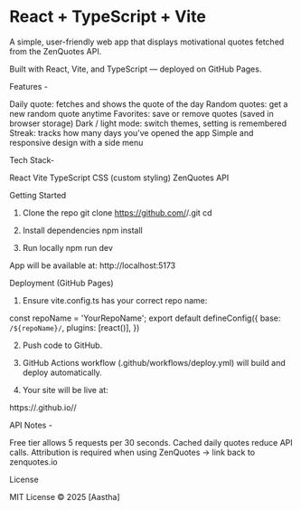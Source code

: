 # React + TypeScript + Vite

A simple, user-friendly web app that displays motivational quotes fetched from the ZenQuotes API. 

Built with React, Vite, and TypeScript — deployed on GitHub Pages.


Features - 

Daily quote: fetches and shows the quote of the day
Random quotes: get a new random quote anytime
Favorites: save or remove quotes (saved in browser storage)
Dark / light mode: switch themes, setting is remembered
Streak: tracks how many days you’ve opened the app
Simple and responsive design with a side menu


Tech Stack- 

React
Vite
TypeScript
CSS (custom styling)
ZenQuotes API

Getting Started

1. Clone the repo
git clone https://github.com/<your-username>/<your-repo-name>.git
cd <your-repo-name>

2. Install dependencies
npm install

3. Run locally
npm run dev


App will be available at: http://localhost:5173

Deployment (GitHub Pages)

1. Ensure vite.config.ts has your correct repo name:

const repoName = 'YourRepoName';
export default defineConfig({
  base: `/${repoName}/`,
  plugins: [react()],
})

2. Push code to GitHub.

3. GitHub Actions workflow (.github/workflows/deploy.yml) will build and deploy automatically.

4. Your site will be live at:

https://<your-username>.github.io/<your-repo-name>/


API Notes - 

Free tier allows 5 requests per 30 seconds.
Cached daily quotes reduce API calls.
Attribution is required when using ZenQuotes → link back to zenquotes.io



License

MIT License © 2025 [Aastha]